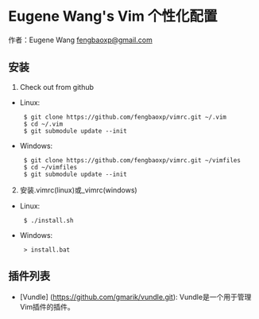 Eugene Wang's Vim 个性化配置
=====

作者：Eugene Wang fengbaoxp@gmail.com

安装
-----
1. Check out from github

 * Linux:

        $ git clone https://github.com/fengbaoxp/vimrc.git ~/.vim
        $ cd ~/.vim
        $ git submodule update --init

 * Windows:

        $ git clone https://github.com/fengbaoxp/vimrc.git ~/vimfiles
        $ cd ~/vimfiles
        $ git submodule update --init

2. 安装.vimrc(linux)或_vimrc(windows)

 * Linux:

        $ ./install.sh

 * Windows:

        > install.bat

插件列表
--------

 * [Vundle] (https://github.com/gmarik/vundle.git): Vundle是一个用于管理Vim插件的插件。

